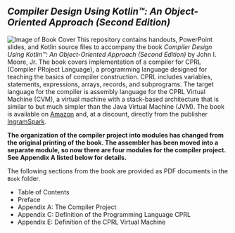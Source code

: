 ## *Compiler Design Using Kotlin&trade;: An Object-Oriented Approach (Second Edition)*

<img align="left" src="https://image-hub-cloud.lightningsource.com/2011-04-01/Images/front_cover/x200/sku/1734139161.jpg?viewkey=85f1b0d1034817248dc5b55c4ec8a997661db2e8bdabfa4bb48936499d5f4a8a" alt="Image of Book Cover">

This repository contains handouts, PowerPoint slides, and Kotlin source files to accompany the book
*Compiler Design Using Kotlin&trade;: An Object-Oriented Approach (Second Edition)*
by John I. Moore, Jr.  The book covers implementation of a compiler for CPRL (Compiler PRoject Language),
a programming language designed for teaching the basics of compiler construction.  CPRL includes
variables, statements, expressions, arrays, records, and subprograms.  The target language for the
compiler is assembly language for the CPRL Virtual Machine (CVM), a virtual machine with a stack-based
architecture that is similar to but much simpler than the Java Virtual Machine (JVM).
The book is available on
[Amazon](https://www.amazon.com/Compiler-Design-Using-Kotlin-Object-Oriented/dp/1734139161/)
and, at a discount, directly from the publisher
[IngramSpark](https://shop.ingramspark.com/b/084?jIZt69DSCBmKasRRK7v0nt9ihpKFH2zokRt739zvaaJ).


**The organization of the compiler project into modules has changed from the original printing of the book.
The assembler has been moved into a separate module, so now there are four modules for the compiler project.
See Appendix A listed below for details.**

The following sections from the book are provided as PDF documents in the `Book` folder.
* Table of Contents
* Preface
* Appendix A: The Compiler Project
* Appendix C: Definition of the Programming Language CPRL
* Appendix E: Definition of the CPRL Virtual Machine
